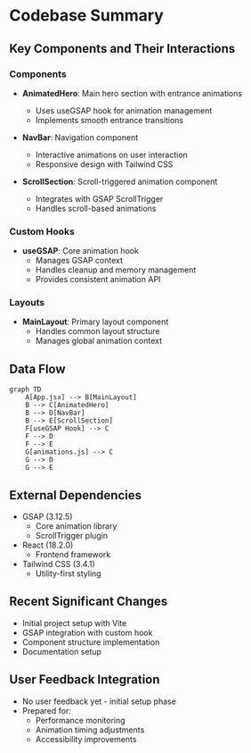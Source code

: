 # Codebase Summary

## Key Components and Their Interactions

### Components
- **AnimatedHero**: Main hero section with entrance animations
  - Uses useGSAP hook for animation management
  - Implements smooth entrance transitions

- **NavBar**: Navigation component
  - Interactive animations on user interaction
  - Responsive design with Tailwind CSS

- **ScrollSection**: Scroll-triggered animation component
  - Integrates with GSAP ScrollTrigger
  - Handles scroll-based animations

### Custom Hooks
- **useGSAP**: Core animation hook
  - Manages GSAP context
  - Handles cleanup and memory management
  - Provides consistent animation API

### Layouts
- **MainLayout**: Primary layout component
  - Handles common layout structure
  - Manages global animation context

## Data Flow
```mermaid
graph TD
    A[App.jsx] --> B[MainLayout]
    B --> C[AnimatedHero]
    B --> D[NavBar]
    B --> E[ScrollSection]
    F[useGSAP Hook] --> C
    F --> D
    F --> E
    G[animations.js] --> C
    G --> D
    G --> E
```

## External Dependencies
- GSAP (3.12.5)
  - Core animation library
  - ScrollTrigger plugin
- React (18.2.0)
  - Frontend framework
- Tailwind CSS (3.4.1)
  - Utility-first styling

## Recent Significant Changes
- Initial project setup with Vite
- GSAP integration with custom hook
- Component structure implementation
- Documentation setup

## User Feedback Integration
- No user feedback yet - initial setup phase
- Prepared for:
  - Performance monitoring
  - Animation timing adjustments
  - Accessibility improvements

